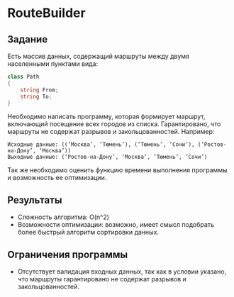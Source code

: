 # RouteBuilder
## Задание

Есть массив данных, содержащий маршруты между двумя населенными пунктами вида:

```csharp
class Path 
{
    string From;
    string To;
}
```

Необходимо написать программу, которая формирует маршрут, включающий посещение всех городов из списка.
Гарантировано, что маршруты не содержат разрывов и закольцованностей.
Например:

    Исходные данные: ((‘Москва’, ‘Тюмень’), (‘Тюмень’, ‘Сочи’), (‘Ростов-на-Дону’, ‘Москва’))
    Выходные данные: (‘Ростов-на-Дону’, ‘Москва’, ‘Тюмень’, ‘Сочи’)

Так же необходимо оценить функцию времени выполнения программы и возможность ее оптимизации.

## Результаты

 * Сложность алгоритма: O(n^2)
 * Возможности оптимизации: возможно, имеет смысл подобрать более быстрый алгоритм сортировки данных.

## Ограничения программы

 * Отсутствует валидация входных данных, так как в условии указано, что маршруты гарантировано не содержат разрывов и закольцованностей.